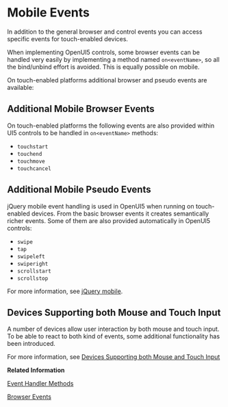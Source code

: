 <!-- loio9860cd2b183540f48ee054bcef44a8b5 -->

# Mobile Events

In addition to the general browser and control events you can access specific events for touch-enabled devices.

When implementing OpenUI5 controls, some browser events can be handled very easily by implementing a method named `on<eventName>`, so all the bind/unbind effort is avoided. This is equally possible on mobile.

On touch-enabled platforms additional browser and pseudo events are available:



<a name="loio9860cd2b183540f48ee054bcef44a8b5__section_N1001C_N10011_N10001"/>

## Additional Mobile Browser Events

On touch-enabled platforms the following events are also provided within UI5 controls to be handled in `on<eventName>` methods:

-   `touchstart` 
-   `touchend` 
-   `touchmove` 
-   `touchcancel` 



<a name="loio9860cd2b183540f48ee054bcef44a8b5__section_N1004E_N10011_N10001"/>

## Additional Mobile Pseudo Events

jQuery mobile event handling is used in OpenUI5 when running on touch-enabled devices. From the basic browser events it creates semantically richer events. Some of them are also provided automatically in OpenUI5 controls:

-   `swipe` 
-   `tap` 
-   `swipeleft` 
-   `swiperight` 
-   `scrollstart` 
-   `scrollstop` 

For more information, see [jQuery mobile](http://api.jquerymobile.com/).



## Devices Supporting both Mouse and Touch Input

A number of devices allow user interaction by both mouse and touch input. To be able to react to both kind of events, some additional functionality has been introduced.

For more information, see [Devices Supporting both Mouse and Touch Input](devices-supporting-both-mouse-and-touch-input-1f9de72.md)

**Related Information**  


[Event Handler Methods](event-handler-methods-bdf3e98.md "Event handler methods are invoked when an event occurs. Method names starting with on are reserved for event handler methods.")

[Browser Events](browser-events-91f1b38.md "To react to browser events, a control needs to register for the event either explicitly, or by implementing the event handler.")

